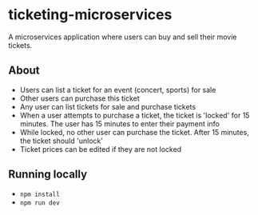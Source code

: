 # ticketing-microservices
A microservices application where users can buy and sell their movie tickets.

## About
- Users can list a ticket for an event (concert, sports) for sale
- Other users can purchase this ticket
- Any user can list tickets for sale and purchase tickets
- When a user attempts to purchase a ticket, the ticket is 'locked' for 15 minutes. The user has 15 minutes to enter their payment info
- While locked, no other user can purchase the ticket. After 15 minutes, the ticket should 'unlock'
- Ticket prices can be edited if they are not locked

## Running locally
- `npm install`
- `npm run dev`
